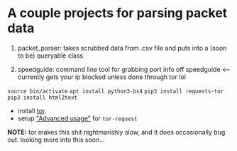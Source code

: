 # A couple projects for parsing packet data

1. packet_parser:
takes scrubbed data from .csv file and puts into a (soon to be) queryable class

2. speedguide:
command line tool for grabbing port info off speedguide <-- currently gets your ip blocked unless done through tor lol

`source bin/activate`
`apt install python3-bs4`
`pip3 install requests-tor`
`pip3 install html2text`

- install [tor](https://gist.github.com/DusanMadar/8d11026b7ce0bce6a67f7dd87b999f6b).
- setup ["Advanced usage"](https://pypi.org/project/requests-tor/) for `tor-request`

__NOTE:__
tor makes this shit nightmarishly slow, and it does occasionally bug out. 
looking more into this soon...
